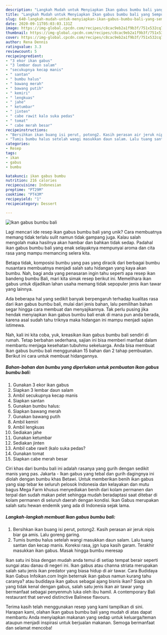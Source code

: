 ```yaml
---
description: "Langkah Mudah untuk Menyiapkan Ikan gabus bumbu bali yang Sempurna"
title: "Langkah Mudah untuk Menyiapkan Ikan gabus bumbu bali yang Sempurna"
slug: 640-langkah-mudah-untuk-menyiapkan-ikan-gabus-bumbu-bali-yang-sempurna
date: 2020-09-11T05:03:03.131Z
image: https://img-global.cpcdn.com/recipes/c8cac9eb2a1f9b3f/751x532cq70/ikan-gabus-bumbu-bali-foto-resep-utama.jpg
thumbnail: https://img-global.cpcdn.com/recipes/c8cac9eb2a1f9b3f/751x532cq70/ikan-gabus-bumbu-bali-foto-resep-utama.jpg
cover: https://img-global.cpcdn.com/recipes/c8cac9eb2a1f9b3f/751x532cq70/ikan-gabus-bumbu-bali-foto-resep-utama.jpg
author: Rena Dennis
ratingvalue: 3.3
reviewcount: 5
recipeingredient:
- "3 ekor ikan gabus"
- "3 lembar daun salam"
- "secukupnya kecap manis"
- " santan"
- " bumbu halus"
- " bawang merah"
- " bawang putih"
- " kemiri"
- " lengkuas"
- " jahe"
- " ketumbar"
- " jinten"
- " cabe rawit kalo suka pedas"
- " tomat"
- " cabe merah besar"
recipeinstructions:
- "Bersihkan ikan buang isi perut, potong2. Kasih perasan air jeruk nipis biar ga amis. Lalu goreng garing."
- "Tumis bumbu halus setelah wangi masukkan daun salam. Lalu tuang santan dan kecap manis. Koreksi rasa, jgn lupa kasih garam. Terakhir masukkan ikan gabus. Masak hingga bumbu meresap"
categories:
- Resep
tags:
- ikan
- gabus
- bumbu

katakunci: ikan gabus bumbu 
nutrition: 216 calories
recipecuisine: Indonesian
preptime: "PT29M"
cooktime: "PT43M"
recipeyield: "1"
recipecategory: Dessert

---
```



![Ikan gabus bumbu bali](https://img-global.cpcdn.com/recipes/c8cac9eb2a1f9b3f/751x532cq70/ikan-gabus-bumbu-bali-foto-resep-utama.jpg)

Lagi mencari ide resep ikan gabus bumbu bali yang unik? Cara membuatnya memang tidak terlalu sulit namun tidak gampang juga. Kalau salah mengolah maka hasilnya akan hambar dan bahkan tidak sedap. Padahal ikan gabus bumbu bali yang enak selayaknya mempunyai aroma dan cita rasa yang mampu memancing selera kita.

Betapa tidak, komposisi bumbu yang pas yang diracik dari berbagai bumbu nusantara membuatnya menjadi salah satu hidangan yang kaya akan bumbu. Nah, bagi anda yang penasaran ingin tahu seperti apa resep ikan bandeng bumbu Bali, mari kita simak resep berikut ini. Memelihara ikan gabus untuk dijadikan lahan usaha memang tidak sepopuler jenis ikan tawar yang lainnya.

Ada beberapa hal yang sedikit banyak berpengaruh terhadap kualitas rasa dari ikan gabus bumbu bali, mulai dari jenis bahan, lalu pemilihan bahan segar hingga cara membuat dan menyajikannya. Tak perlu pusing jika hendak menyiapkan ikan gabus bumbu bali enak di mana pun anda berada, karena asal sudah tahu triknya maka hidangan ini mampu menjadi sajian istimewa.


Nah, kali ini kita coba, yuk, kreasikan ikan gabus bumbu bali sendiri di rumah. Tetap berbahan sederhana, sajian ini bisa memberi manfaat dalam membantu menjaga kesehatan tubuhmu sekeluarga. Anda bisa membuat Ikan gabus bumbu bali menggunakan 15 bahan dan 2 tahap pembuatan. Berikut ini cara untuk membuat hidangannya.

<!--inarticleads1-->

##### Bahan-bahan dan bumbu yang diperlukan untuk pembuatan Ikan gabus bumbu bali:

1. Gunakan 3 ekor ikan gabus
1. Siapkan 3 lembar daun salam
1. Ambil secukupnya kecap manis
1. Siapkan  santan
1. Gunakan  bumbu halus:
1. Siapkan  bawang merah
1. Gunakan  bawang putih
1. Ambil  kemiri
1. Ambil  lengkuas
1. Sediakan  jahe
1. Gunakan  ketumbar
1. Sediakan  jinten
1. Ambil  cabe rawit (kalo suka pedas?
1. Gunakan  tomat
1. Siapkan  cabe merah besar


Ciri khas dari bumbu bali ini adalah rasanya yang gurih dengan sedikit manis yang pas. Jakarta - Ikan gabus yang tebal dan gurih dagingnya ini diolah dengan bumbu khas Betawi. Untuk memberikan benih ikan gabus yang siap tebar ke seluruh pelosok Indonesia dan kelayakan dan mutu bagus Mega Farm khusus menyediakan benih dari kolam permanen dan terpal dan sudah makan pelet sehingga mudah beradaptasi saat ditebar di kolam permanen di seluruh daerah dengan kondisi. Ikan Gabus merupakan salah satu hewan endemik yang ada di Indonesia sejak lama. 

<!--inarticleads2-->

##### Langkah-langkah membuat Ikan gabus bumbu bali:

1. Bersihkan ikan buang isi perut, potong2. Kasih perasan air jeruk nipis biar ga amis. Lalu goreng garing.
1. Tumis bumbu halus setelah wangi masukkan daun salam. Lalu tuang santan dan kecap manis. Koreksi rasa, jgn lupa kasih garam. Terakhir masukkan ikan gabus. Masak hingga bumbu meresap


Ikan satu ini bisa dengan mudah anda temui di setiap tempat berair seperti sungai atau danau di negeri ini. Ikan gabus atau channa striata merupakan salah satu jenis ikan predator yang biasa hidup di air tawar. Cara Budidaya Ikan Gabus Infoikan.com Ingin beternak ikan gabus namun kurang tahu caranya? atau budidaya ikan gabus sebagai ajang bisnis ikan? Siapa sih yang tidak kenal dengan gabus, salah satu jenis ikan air tawar yang bermanfaat sebagai penyenmuh luka oleh ibu hamil. A contemporary Bali restaurant that served distinctive Balinese flavours. 

Terima kasih telah menggunakan resep yang kami tampilkan di sini. Harapan kami, olahan Ikan gabus bumbu bali yang mudah di atas dapat membantu Anda menyiapkan makanan yang sedap untuk keluarga/teman ataupun menjadi inspirasi untuk berjualan makanan. Semoga bermanfaat dan selamat mencoba!
